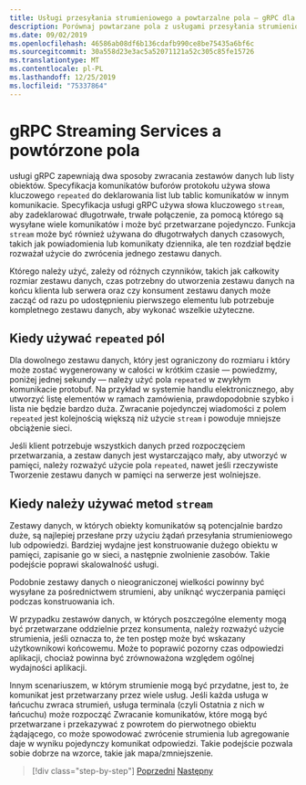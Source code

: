 ```yaml
---
title: Usługi przesyłania strumieniowego a powtarzalne pola — gRPC dla deweloperów WCF
description: Porównaj powtarzane pola z usługami przesyłania strumieniowego jako metody przekazywania kolekcji danych za pomocą gRPC.
ms.date: 09/02/2019
ms.openlocfilehash: 46586ab08df6b136cdafb990ce8be75435a6bf6c
ms.sourcegitcommit: 30a558d23e3ac5a52071121a52c305c85fe15726
ms.translationtype: MT
ms.contentlocale: pl-PL
ms.lasthandoff: 12/25/2019
ms.locfileid: "75337864"
---
```

# <a name="grpc-streaming-services-versus-repeated-fields"></a>gRPC Streaming Services a powtórzone pola

usługi gRPC zapewniają dwa sposoby zwracania zestawów danych lub listy obiektów. Specyfikacja komunikatów buforów protokołu używa słowa kluczowego `repeated` do deklarowania list lub tablic komunikatów w innym komunikacie. Specyfikacja usługi gRPC używa słowa kluczowego `stream`, aby zadeklarować długotrwałe, trwałe połączenie, za pomocą którego są wysyłane wiele komunikatów i może być przetwarzane pojedynczo. Funkcja `stream` może być również używana do długotrwałych danych czasowych, takich jak powiadomienia lub komunikaty dziennika, ale ten rozdział będzie rozważał użycie do zwrócenia jednego zestawu danych.

Którego należy użyć, zależy od różnych czynników, takich jak całkowity rozmiar zestawu danych, czas potrzebny do utworzenia zestawu danych na końcu klienta lub serwera oraz czy konsument zestawu danych może zacząć od razu po udostępnieniu pierwszego elementu lub potrzebuje kompletnego zestawu danych, aby wykonać wszelkie użyteczne.

## <a name="when-to-use-repeated-fields"></a>Kiedy używać `repeated` pól

Dla dowolnego zestawu danych, który jest ograniczony do rozmiaru i który może zostać wygenerowany w całości w krótkim czasie — powiedzmy, poniżej jednej sekundy — należy użyć pola `repeated` w zwykłym komunikacie protobuf. Na przykład w systemie handlu elektronicznego, aby utworzyć listę elementów w ramach zamówienia, prawdopodobnie szybko i lista nie będzie bardzo duża. Zwracanie pojedynczej wiadomości z polem `repeated` jest kolejnością większą niż użycie `stream` i powoduje mniejsze obciążenie sieci.

Jeśli klient potrzebuje wszystkich danych przed rozpoczęciem przetwarzania, a zestaw danych jest wystarczająco mały, aby utworzyć w pamięci, należy rozważyć użycie pola `repeated`, nawet jeśli rzeczywiste Tworzenie zestawu danych w pamięci na serwerze jest wolniejsze.

## <a name="when-to-use-stream-methods"></a>Kiedy należy używać metod `stream`

Zestawy danych, w których obiekty komunikatów są potencjalnie bardzo duże, są najlepiej przesłane przy użyciu żądań przesyłania strumieniowego lub odpowiedzi. Bardziej wydajne jest konstruowanie dużego obiektu w pamięci, zapisanie go w sieci, a następnie zwolnienie zasobów. Takie podejście poprawi skalowalność usługi.

Podobnie zestawy danych o nieograniczonej wielkości powinny być wysyłane za pośrednictwem strumieni, aby uniknąć wyczerpania pamięci podczas konstruowania ich.

W przypadku zestawów danych, w których poszczególne elementy mogą być przetwarzane oddzielnie przez konsumenta, należy rozważyć użycie strumienia, jeśli oznacza to, że ten postęp może być wskazany użytkownikowi końcowemu. Może to poprawić pozorny czas odpowiedzi aplikacji, chociaż powinna być zrównoważona względem ogólnej wydajności aplikacji.

Innym scenariuszem, w którym strumienie mogą być przydatne, jest to, że komunikat jest przetwarzany przez wiele usług. Jeśli każda usługa w łańcuchu zwraca strumień, usługa terminala (czyli Ostatnia z nich w łańcuchu) może rozpocząć Zwracanie komunikatów, które mogą być przetwarzane i przekazywać z powrotem do pierwotnego obiektu żądającego, co może spowodować zwrócenie strumienia lub agregowanie daje w wyniku pojedynczy komunikat odpowiedzi. Takie podejście pozwala sobie dobrze na wzorce, takie jak mapa/zmniejszenie.

>[!div class="step-by-step"]
>[Poprzedni](migrate-duplex-services.md)
>[Następny](client-libraries.md)
